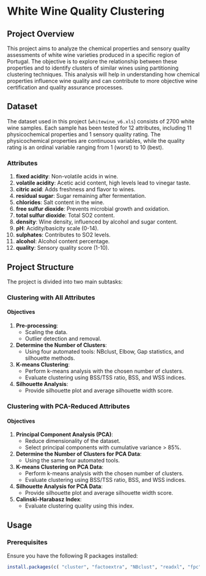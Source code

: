 # White Wine Quality Clustering

## Project Overview

This project aims to analyze the chemical properties and sensory quality assessments of white wine varieties produced in a specific region of Portugal. The objective is to explore the relationship between these properties and to identify clusters of similar wines using partitioning clustering techniques. This analysis will help in understanding how chemical properties influence wine quality and can contribute to more objective wine certification and quality assurance processes.

## Dataset

The dataset used in this project (`whitewine_v6.xls`) consists of 2700 white wine samples. Each sample has been tested for 12 attributes, including 11 physicochemical properties and 1 sensory quality rating. The physicochemical properties are continuous variables, while the quality rating is an ordinal variable ranging from 1 (worst) to 10 (best).

### Attributes

1. **fixed acidity**: Non-volatile acids in wine.
2. **volatile acidity**: Acetic acid content, high levels lead to vinegar taste.
3. **citric acid**: Adds freshness and flavor to wines.
4. **residual sugar**: Sugar remaining after fermentation.
5. **chlorides**: Salt content in the wine.
6. **free sulfur dioxide**: Prevents microbial growth and oxidation.
7. **total sulfur dioxide**: Total SO2 content.
8. **density**: Wine density, influenced by alcohol and sugar content.
9. **pH**: Acidity/basicity scale (0-14).
10. **sulphates**: Contributes to SO2 levels.
11. **alcohol**: Alcohol content percentage.
12. **quality**: Sensory quality score (1-10).

## Project Structure

The project is divided into two main subtasks:

### Clustering with All Attributes

#### Objectives

1. **Pre-processing**: 
    - Scaling the data.
    - Outlier detection and removal.
2. **Determine the Number of Clusters**: 
    - Using four automated tools: NBclust, Elbow, Gap statistics, and silhouette methods.
3. **K-means Clustering**: 
    - Perform k-means analysis with the chosen number of clusters.
    - Evaluate clustering using BSS/TSS ratio, BSS, and WSS indices.
4. **Silhouette Analysis**: 
    - Provide silhouette plot and average silhouette width score.

### Clustering with PCA-Reduced Attributes

#### Objectives

1. **Principal Component Analysis (PCA)**: 
    - Reduce dimensionality of the dataset.
    - Select principal components with cumulative variance > 85%.
2. **Determine the Number of Clusters for PCA Data**: 
    - Using the same four automated tools.
3. **K-means Clustering on PCA Data**: 
    - Perform k-means analysis with the chosen number of clusters.
    - Evaluate clustering using BSS/TSS ratio, BSS, and WSS indices.
4. **Silhouette Analysis for PCA Data**: 
    - Provide silhouette plot and average silhouette width score.
5. **Calinski-Harabasz Index**: 
    - Evaluate clustering quality using this index.

## Usage

### Prerequisites

Ensure you have the following R packages installed:

```r
install.packages(c( "cluster", "factoextra", "NBclust", "readxl", "fpc"))

